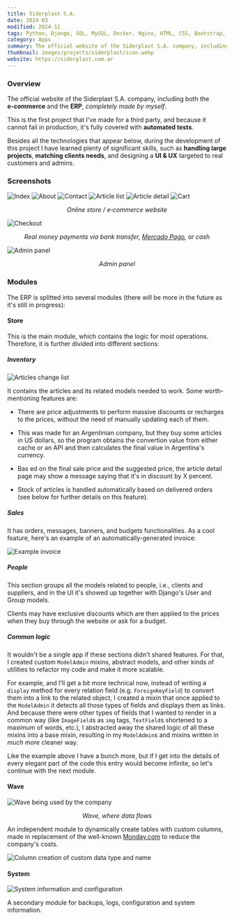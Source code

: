 ```yaml
---
title: Siderplast S.A.
date: 2024-03
modified: 2024-11
tags: Python, Django, SQL, MySQL, Docker, Nginx, HTML, CSS, Bootstrap, JavaScript, Linux, MercadoPago SDK, unittest, Coverage.py
category: Apps
summary: The official website of the Siderplast S.A. company, including both the **e‑commerce** and the **ERP**, *completely made by myself*.
thumbnail: images/projects/siderplast/icon.webp
website: https://siderplast.com.ar
---
```


### Overview

The official website of the Siderplast S.A. company, including both the **e‑commerce** and the **ERP**, _completely made by myself_.

This is the first project that I've made for a third party, and because it cannot fail in production, it's fully covered with **automated tests**.

Besides all the technologies that appear below, during the development of this project I have learned plenty of significant skills, such as **handling large projects**, **matching clients needs**, and designing a **UI & UX** targeted to real customers and admins.

### Screenshots

![Index]({static}/images/projects/siderplast/index.png)
![About]({static}/images/projects/siderplast/about.png)
![Contact]({static}/images/projects/siderplast/contact.png)
![Article list]({static}/images/projects/siderplast/article-list.png)
![Article detail]({static}/images/projects/siderplast/article-detail.png)
![Cart]({static}/images/projects/siderplast/cart.png)

_<p align="center">Online store / e‑commerce website</p>_

![Checkout]({static}/images/projects/siderplast/checkout.png)

_<p align="center">Real money payments via bank transfer, [Mercado Pago](https://www.mercadopago.com.ar/), or cash</p>_

![Admin panel]({static}/images/projects/siderplast/admin-panel.png)

_<p align="center">Admin panel</p>_

### Modules

The ERP is splitted into several modules (there will be more in the future as it's still in progress):

#### Store

This is the main module, which contains the logic for most operations. Therefore, it is further divided into different sections:

##### Inventory

![Articles change list]({static}/images/projects/siderplast/article-changelist.png)

It contains the articles and its related models needed to work. Some worth-mentioning features are:

-   There are price adjustments to perform massive discounts or recharges to the prices, without the need of manually updating each of them.

-   This was made for an Argentinian company, but they buy some articles in US dollars, so the program obtains the convertion value from either cache or an API and then calculates the final value in Argentina's currency.

-   Bas ed on the final sale price and the suggested price, the article detail page may show a message saying that it's in discount by X percent.

-   Stock of articles is handled automatically based on delivered orders (see below for further details on this feature).

##### Sales

It has orders, messages, banners, and budgets functionalities. As a cool feature, here's an example of an automatically-generated invoice:

![Example invoice]({static}/images/projects/siderplast/invoice.jpg)

##### People

This section groups all the models related to people, i.e., clients and suppliers, and in the UI it's showed up together with Django's User and Group models.

Clients may have exclusive discounts which are then applied to the prices when they buy through the website or ask for a budget.

##### Common logic

It wouldn't be a single app if these sections didn't shared features. For that, I created custom `ModelAdmin` mixins, abstract models, and other kinds of utilities to refactor my code and make it more scalable.

For example, and I'll get a bit more technical now, instead of writing a `display` method for every relation field (e.g. `ForeignKeyField`) to convert them into a link to the related object, I created a mixin that once applied to the `ModelAdmin` it detects all those types of fields and displays them as links. And because there were other types of fields that I wanted to render in a common way (like `ImageField`s as `img` tags, `TextField`s shortened to a maximum of words, etc.), I abstracted away the shared logic of all these mixins into a base mixin, resulting in my `ModelAdmin`s and mixins written in _much more_ cleaner way.

Like the example above I have a bunch more, but if I get into the details of every elegant part of the code this entry would become infinite, so let's continue with the next module.

#### Wave

![Wave being used by the company]({static}/images/projects/siderplast/wave.png)

_<p align="center">Wave, where data flows</p>_

An independent module to dynamically create tables with custom columns, made in replacement of the well-known [Monday.com](https://monday.com) to reduce the company's costs.

![Column creation of custom data type and name]({static}/images/projects/siderplast/wave-columns.png)

#### System

![System information and configuration]({static}/images/projects/siderplast/config-info.png)

A secondary module for backups, logs, configuration and system information.
